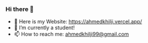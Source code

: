 ### Hi there 👋

- 💬 Here is my Website: https://ahmedkhilji.vercel.app/
- 🌱 I’m currently a student!
- 📫 How to reach me: ahmedkhilji99@gmail.com


<!--
**ahmyk9/ahmyk9** is a ✨ _special_ ✨ repository because its `README.md` (this file) appears on your GitHub profile.

Here are some ideas to get you started:

- 🔭 I’m currently working on ...
- 🌱 I’m currently learning ...
- 👯 I’m looking to collaborate on ...
- 🤔 I’m looking for help with ...
- 💬 Ask me about ...
- 📫 How to reach me: ...
- 😄 Pronouns: ...
- ⚡ Fun fact: ...
-->
